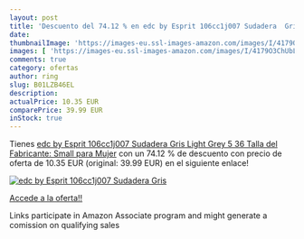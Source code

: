 ```yaml
---
layout: post
title: 'Descuento del 74.12 % en edc by Esprit 106cc1j007 Sudadera  Gris '
date: 
thumbnailImage: 'https://images-eu.ssl-images-amazon.com/images/I/4179O3ChUbL._SL200_.jpg'
images: [ 'https://images-eu.ssl-images-amazon.com/images/I/4179O3ChUbL._SL200_.jpg' ]
comments: true
category: ofertas
author: ring
slug: B01LZB46EL
description:
actualPrice: 10.35 EUR
comparePrice: 39.99 EUR
inStock: true
---
```


Tienes [edc by Esprit 106cc1j007 Sudadera  Gris  Light Grey 5   36  Talla del Fabricante: Small  para Mujer](https://www.amazon.es/dp/B01LZB46EL/?tag=tolees-21) con un 74.12 % de descuento con precio de oferta de 10.35 EUR (original: 39.99 EUR) en el siguiente enlace!

[![edc by Esprit 106cc1j007 Sudadera  Gris ](https://images-eu.ssl-images-amazon.com/images/I/4179O3ChUbL._SL200_.jpg)](https://www.amazon.es/dp/B01LZB46EL/?tag=tolees-21)

[Accede a la oferta!!](https://www.amazon.es/dp/B01LZB46EL/?tag=tolees-21)

Links participate in Amazon Associate program and might generate a comission on qualifying sales


